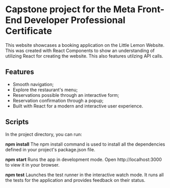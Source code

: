 # Capstone project for the Meta Front-End Developer Professional Certificate


This website showcases a booking application on the Little Lemon Website. This was created with React Components to show an understanding of utilizing React for creating the website. This also features utilzing API calls.

## Features

- Smooth navigation;
- Explore the restaurant's menu;
- Reservations possible through an interactive form;
- Reservation confirmation through a popup;
- Built with React for a modern and interactive user experience.


## Scripts

In the project directory, you can run:

**npm install**
The npm install command is used to install all the dependencies defined in your project's package.json file.

**npm start**
Runs the app in development mode.
Open http://localhost:3000 to view it in your browser.

**npm test**
Launches the test runner in the interactive watch mode. It runs all the tests for the application and provides feedback on their status.



